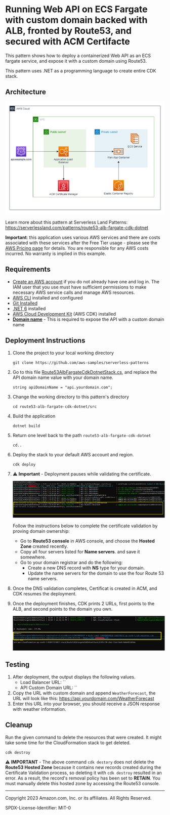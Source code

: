 ﻿# Running Web API on ECS Fargate with custom domain backed with ALB, fronted by Route53, and secured with ACM Certifacte

This pattern shows how to deploy a containerized Web API as an ECS fargate service, and expose it with a custom domain using Route53.

This pattern uses .NET as a programming language to create entire CDK stack.

## Architecture 
![architecture diagram](images/architecture.png)

Learn more about this pattern at Serverless Land Patterns: https://serverlessland.com/patterns/route53-alb-fargate-cdk-dotnet

**Important**: this application uses various AWS services and there are costs associated with these services after the Free Tier usage - please see the [AWS Pricing page](https://aws.amazon.com/pricing/) for details. You are responsible for any AWS costs incurred. No warranty is implied in this example.

## Requirements

* [Create an AWS account](https://portal.aws.amazon.com/gp/aws/developer/registration/index.html) if you do not already have one and log in. The IAM user that you use must have sufficient permissions to make necessary AWS service calls and manage AWS resources.
* [AWS CLI](https://docs.aws.amazon.com/cli/latest/userguide/install-cliv2.html) installed and configured
* [Git Installed](https://git-scm.com/book/en/v2/Getting-Started-Installing-Git)
* [.NET 6](https://dotnet.microsoft.com/en-us/download/dotnet/7.0) installed
* [AWS Cloud Development Kit](https://docs.aws.amazon.com/cdk/latest/guide/cli.html) (AWS CDK) installed
* [**Domain name**](https://en.wikipedia.org/wiki/Domain_name) - This is required to expose the API with a custom domain name

## Deployment Instructions

1. Clone the project to your local working directory
    ```
    git clone https://github.com/aws-samples/serverless-patterns
    ```
2. Go to this file [Route53AlbFargateCdkDotnetStack.cs](src/Route53AlbFargateCdkDotnet/Route53AlbFargateCdkDotnetStack.cs), and replace the API domain name value with your domain name.
    ```
    string apiDomainName = "api.yourdomain.com";
    ```
2. Change the working directory to this pattern's directory
    ```
    cd route53-alb-fargate-cdk-dotnet/src
    ```
3. Build the application
    ```
    dotnet build
    ```
4. Return one level back to the path `route53-alb-fargate-cdk-dotnet`
    ```
    cd..
    ```
5. Deploy the stack to your default AWS account and region.
    ```
    cdk deploy
    ```
6. ⚠️ **Important** - Deployment pauses while validating the certificate. 

   ![deployment-paused-screenshot](images/1.png)

    Follow the instructions below to complete the certificate validation by proving domain ownership:
    - Go to **Route53 console** in AWS console, and choose the **Hosted Zone** created recently.
    - Copy all four servers listed for **Name servers**. and save it somewhere.
    - Go to your domain registrar and do the following:
      - Create a new DNS record with **NS** type for your domain.
      - Update the name servers for the domain to use the four Route 53 name servers.

7.  Once the DNS validation completes, Certificat is created in ACM, and CDK resumes the deployment.
8.  Once the deployment finishes, CDK prints 2 URLs, first points to the ALB, and second points to the domain you own.

    ![deployment-paused-screenshot](images/2.png)

## Testing

1. After deployment, the output displays the following values.
   - Load Balancer URL: ``
   - API Custom Domain URL: ``
2. Copy the URL with custom domain and append `WeatherForecast`, the URL will look like this: https://api.yourdomain.com/WeatherForecast
3. Enter this URL into your browser, you should receive a JSON response with weather information.

## Cleanup

Run the given command to delete the resources that were created. It might take some time for the CloudFormation stack to get deleted.
```
cdk destroy
```

⚠️ **IMPORTANT** - The above command `cdk destory` does not delete the **Route53 Hosted Zone** because it contains new records created during the Certificate Validation process, so deleting it with `cdk destroy` resulted in an error. As a result, the record's removal policy has been set to **RETAIN**. You must manually delete this hosted zone by accessing the Route53 console.

----
Copyright 2023 Amazon.com, Inc. or its affiliates. All Rights Reserved.

SPDX-License-Identifier: MIT-0